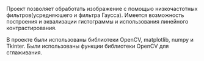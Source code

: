 Проект позволяет обработать изображение с помощью низкочастотных фильтров(усредняюшего и фильтра Гаусса).
Имеется возможность построения и эквализации гистограммы и использования линейного контрастирования.

В проекте были использованы библиотеки OpenCV, matplotlib, numpy и Tkinter.
Были использованы функции библиотеки OpenCV для сглаживания.
